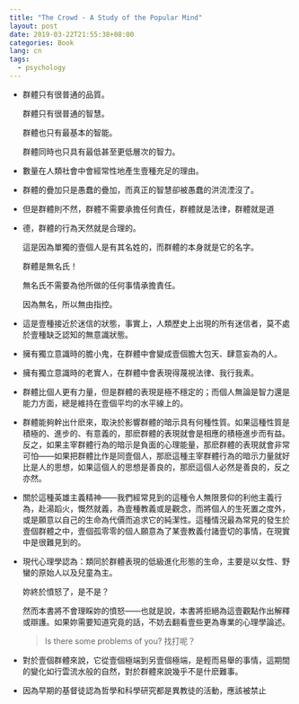 ```yaml
---
title: "The Crowd - A Study of the Popular Mind"
layout: post
date: 2019-03-22T21:55:38+08:00
categories: Book
lang: cn
tags:
  - psychology
---
```


- 群體只有很普通的品質。

  群體只有很普通的智慧。

  群體也只有最基本的智能。

  群體同時也只具有最低甚至更低層次的智力。

  

- 數量在人類社會中會經常性地產生壹種充足的理由。

  

- 群體的疊加只是愚蠢的疊加，而真正的智慧卻被愚蠢的洪流湮沒了。



- 但是群體則不然，群體不需要承擔任何責任，群體就是法律，群體就是道



- 德，群體的行為天然就是合理的。

  這是因為單獨的壹個人是有其名姓的，而群體的本身就是它的名字。

  群體是無名氏！

  無名氏不需要為他所做的任何事情承擔責任。

  因為無名，所以無由指控。



- 這是壹種接近於迷信的狀態，事實上，人類歷史上出現的所有迷信者，莫不處於壹種缺乏認知的無意識狀態。



- 擁有獨立意識時的膽小鬼，在群體中會變成壹個膽大包天、肆意妄為的人。



- 擁有獨立意識時的老實人，在群體中會表現得蔑視法律、我行我素。



- 群體比個人更有力量，但是群體的表現是極不穩定的；而個人無論是智力還是能力方面，總是維持在壹個平均的水平線上的。



- 群體能夠幹出什麽來，取決於影響群體的暗示具有何種性質。如果這種性質是積極的、進步的、有意義的，那麽群體的表現就會是相應的積極進步而有益。反之，如果主宰群體行為的暗示是負面的心理能量，那麽群體的表現就會非常可怕——如果把群體比作是同壹個人，那麽這種主宰群體行為的暗示力量就好比是人的思想，如果這個人的思想是善良的，那麽這個人必然是善良的，反之亦然。



- 關於這種英雄主義精神——我們經常見到的這種令人無限景仰的利他主義行為，赴湯蹈火，慨然就義，為壹種教義或是觀念，而將個人的生死置之度外，或是願意以自己的生命為代價而追求它的純潔性。這種情況最為常見的發生於壹個群體之中，壹個孤零零的個人願意為了某壹教義付諸壹切的事情，在現實中是很難見到的。



- 現代心理學認為：類同於群體表現的低級進化形態的生命，主要是以女性、野蠻的原始人以及兒童為主。

  妳終於憤怒了，是不是？

  然而本書將不會理睬妳的憤怒——也就是說，本書將拒絕為這壹觀點作出解釋或辯護。如果妳需要知道究竟的話，不妨去翻看壹些更為專業的心理學論述。

  > Is there some problems of you? 找打呢？



- 對於壹個群體來說，它從壹個極端到另壹個極端，是輕而易舉的事情，這期間的變化如行雲流水般的自然，對於群體來說幾乎不是什麽難事。



- 因為早期的基督徒認為哲學和科學研究都是異教徒的活動，應該被禁止
